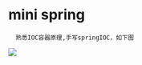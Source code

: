# mini spring
      熟悉IOC容器原理,手写springIOC，如下图
  
![](https://github.com/ZengGwei/test/blob/master/src/main/resources/%E6%89%8B%E5%86%99Mini%E7%89%88Spring.png) 
